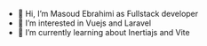 - 👋 Hi, I’m Masoud Ebrahimi as Fullstack developer
- 👀 I’m interested in Vuejs and Laravel 
- 🌱 I’m currently learning about Inertiajs and Vite 

<!---
ebrahimimasod/ebrahimimasod is a ✨ special ✨ repository because its `README.md` (this file) appears on your GitHub profile.
You can click the Preview link to take a look at your changes.
--->
